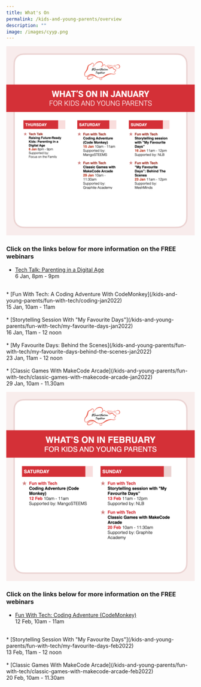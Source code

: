 ```yaml
---
title: What's On
permalink: /kids-and-young-parents/overview
description: ""
image: /images/cyyp.png
---
```

![Free webinars in January for kids](/images/snt_jan_22_kids.jpeg)

### Click on the links below for more information on the FREE webinars

* [Tech Talk: Parenting in a Digital Age](/kids-and-young-parents/tech-talks/raising-future-ready-kids)<br>
6 Jan, 8pm - 9pm<br> 
<br>
* [Fun With Tech: A Coding Adventure With CodeMonkey](/kids-and-young-parents/fun-with-tech/coding-jan2022)<br>
15 Jan, 10am - 11am <br>
 <br>
* [Storytelling Session With "My Favourite Days"](/kids-and-young-parents/fun-with-tech/my-favourite-days-jan2022) <br>
16 Jan, 11am - 12 noon <br>
<br>
* [My Favourite Days: Behind the Scenes](/kids-and-young-parents/fun-with-tech/my-favourite-days-behind-the-scenes-jan2022) <br>
23 Jan, 11am - 12 noon <br>
 <br>
* [Classic Games With MakeCode Arcade](/kids-and-young-parents/fun-with-tech/classic-games-with-makecode-arcade-jan2022)<br>
29 Jan, 10am - 11.30am <br>

![List of free webinars in February for kids](/images/feb-2022/Overview-Kids.png)

### Click on the links below for more information on the FREE webinars

* [Fun With Tech: Coding Adventure (CodeMonkey) ](/kids-and-young-parents/fun-with-tech/coding-feb2022)<br>
12 Feb, 10am - 11am<br>
 <br>
* [Storytelling Session With "My Favourite Days"](/kids-and-young-parents/fun-with-tech/my-favourite-days-feb2022)<br>
13 Feb, 11am - 12 noon<br>  
 <br>
* [Classic Games With MakeCode Arcade](/kids-and-young-parents/fun-with-tech/classic-games-with-makecode-arcade-feb2022)<br>
20 Feb, 10am - 11.30am<br>